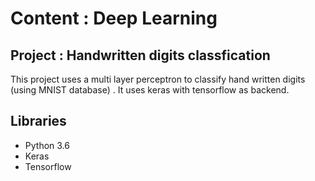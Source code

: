 # Content : Deep Learning

## Project : Handwritten digits classfication

This project uses a multi layer perceptron to classify hand written digits (using MNIST database) . It uses keras with tensorflow as backend.

## Libraries
* Python 3.6
* Keras
* Tensorflow

